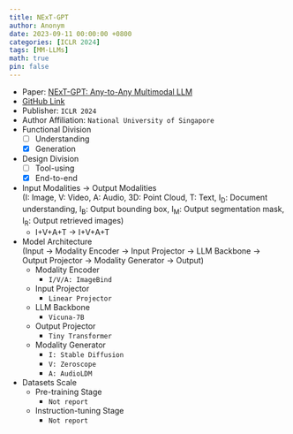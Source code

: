 ```yaml
---
title: NExT-GPT
author: Anonym
date: 2023-09-11 00:00:00 +0800
categories: [ICLR 2024]
tags: [MM-LLMs]
math: true
pin: false
---
```


- Paper: [NExT-GPT: Any-to-Any Multimodal LLM](https://arxiv.org/abs/2309.05519)
- [GitHub Link](https://next-gpt.github.io/)
- Publisher: `ICLR 2024`
- Author Affiliation: `National University of Singapore`
- Functional Division
  + [ ] Understanding
  + [x] Generation
- Design Division
  + [ ] Tool-using
  + [x] End-to-end
- Input Modalities $\rightarrow$ Output Modalities <br />(I: Image, V: Video, A: Audio, 3D: Point Cloud, T: Text, I<sub>D</sub>: Document understanding, I<sub>B</sub>: Output bounding box, I<sub>M</sub>: Output segmentation mask, I<sub>R</sub>: Output retrieved images)
  + I+V+A+T $\rightarrow$ I+V+A+T
- Model Architecture <br />(Input $\rightarrow$ Modality Encoder $\rightarrow$ Input Projector $\rightarrow$ LLM Backbone $\rightarrow$ Output Projector $\rightarrow$ Modality Generator $\rightarrow$ Output)
  + Modality Encoder
    * `I/V/A: ImageBind`
  + Input Projector
    * `Linear Projector`
  + LLM Backbone
    * `Vicuna-7B`
  + Output Projector
    * `Tiny Transformer`
  + Modality Generator
    * `I: Stable Diffusion`
    * `V: Zeroscope`
    * `A: AudioLDM`
- Datasets Scale
  + Pre-training Stage
    * `Not report`
  + Instruction-tuning Stage
    * `Not report`

